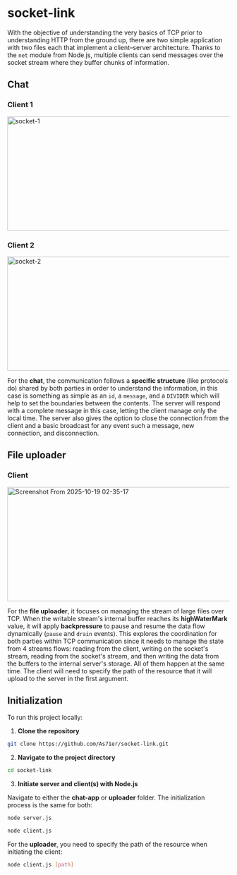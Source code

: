 # socket-link

With the objective of understanding the very basics of TCP prior to understanding HTTP from the ground up, there are two simple application with two files each that implement a client–server architecture. Thanks to the `net` module from Node.js, multiple clients can send messages over the socket stream where they buffer chunks of information.

## Chat

### Client 1
<img width="595" height="259" alt="socket-1" src="https://github.com/user-attachments/assets/fc527818-bc23-4acf-b3ff-1007c6211292" />

### Client 2
<img width="595" height="259" alt="socket-2" src="https://github.com/user-attachments/assets/2962a941-79c9-4bb2-90a7-609ed22168eb" />

For the **chat**, the communication follows a **specific structure** (like protocols do) shared by both parties in order to understand the information, in this case is something as simple as an `id`, a `message`, and a `DIVIDER` which will help to set the boundaries between the contents. The server will respond with a complete message in this case, letting the client manage only the local time. The server also gives the option to close the connection from the client and a basic broadcast for any event such a message, new connection, and disconnection.

## File uploader

### Client 
<img width="595" height="259" alt="Screenshot From 2025-10-19 02-35-17" src="https://github.com/user-attachments/assets/ebaf4af8-5ab0-4475-ab27-4fd98f57a140" />

For the **file uploader**, it focuses on managing the stream of large files over TCP. When the writable stream's internal buffer reaches its **highWaterMark** value, it will apply **backpressure** to pause and resume the data flow dynamically (`pause` and `drain` events). This explores the coordination for both parties within TCP communication since it needs to manage the state from 4 streams flows: reading from the client, writing on the socket's stream, reading from the socket's stream, and then writing the data from the buffers to the internal server's storage. All of them happen at the same time. The client will need to specify the path of the resource that it will upload to the server in the first argument.

## Initialization

To run this project locally:

1. **Clone the repository**

```bash
git clone https://github.com/As71er/socket-link.git
```

2. **Navigate to the project directory**

```bash
cd socket-link
```

3. **Initiate server and client(s) with Node.js**

Navigate to either the **chat-app** or **uploader** folder. The initialization process is the same for both:

```bash
node server.js
```
```bash
node client.js
```

For the **uploader**, you need to specify the path of the resource when initiating the client:

```bash
node client.js [path]
```
